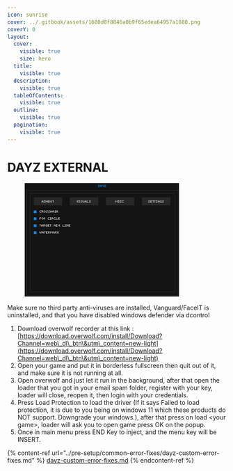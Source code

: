 ```yaml
---
icon: sunrise
cover: ../.gitbook/assets/1680d8f8846a0b9f65edea64957a1880.png
coverY: 0
layout:
  cover:
    visible: true
    size: hero
  title:
    visible: true
  description:
    visible: true
  tableOfContents:
    visible: true
  outline:
    visible: true
  pagination:
    visible: true
---
```


# DAYZ EXTERNAL

<figure><img src="../.gitbook/assets/dayz gif.gif" alt=""><figcaption></figcaption></figure>

Make sure no third party anti-viruses are installed, Vanguard/FaceIT is uninstalled, and that you have disabled windows defender via dcontrol

1. Download overwolf recorder at this link :[https://download.overwolf.com/install/Download?Channel=web\_dl\_btn\&utm\_content=new-light](https://download.overwolf.com/install/Download?Channel=web\_dl\_btn\&utm\_content=new-light)
2. Open your game and put it in borderless fullscreen then quit out of it, and make sure it is not running at all.
3. Open overwolf and just let it run in the background, after that open the loader that you got in your email spam folder, register with your key, loader will close, reopen it, then login with your credentials.
4. Press Load Protection to load the driver (If it says Failed to load protection, it is due to you being on windows 11 which these products do NOT support. Downgrade your windows.), after that press on load \<your game>, loader will ask you to open game press OK on the popup.
5. Once in main menu press END Key to inject, and the menu key will be INSERT.



{% content-ref url="../pre-setup/common-error-fixes/dayz-custom-error-fixes.md" %}
[dayz-custom-error-fixes.md](../pre-setup/common-error-fixes/dayz-custom-error-fixes.md)
{% endcontent-ref %}
